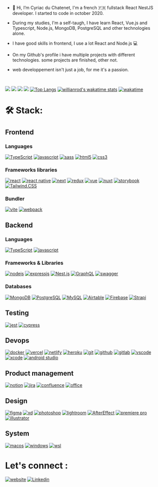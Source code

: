 - 👋 Hi, I’m Cyriac du Chatenet, I'm a french 🇫🇷 fullstack React NestJS developer. I started to code in october 2020.
- During my studies, I'm a self-taugh, I have learn React, Vue.js and Typescript, Node.js, MongoDB, PostgreSQL and other technologies alone.
- I have good skills in frontend, I use a lot React and Node.js 💻

- On my Github's profile i have multiple projects with different technologies. some projects are finished, other not.
- web developpement isn't just a job, for me it's a passion.
<br>

![](https://github-profile-summary-cards.vercel.app/api/cards/profile-details?username=CyriacduChatenet&theme=tokyonight) 
![](https://github-profile-summary-cards.vercel.app/api/cards/stats?username=CyriacduChatenet&theme=tokyonight) 
![](https://github-profile-summary-cards.vercel.app/api/cards/repos-per-language?username=CyriacduChatenet&theme=tokyonight) 
![](https://github-profile-summary-cards.vercel.app/api/cards/productive-time?username=CyriacduChatenet&theme=tokyonight) 
[![Top Langs](https://github-readme-stats.vercel.app/api/top-langs/?username=CyriacduChatenet&langs_count=6&theme=tokyonight)]()
[![willianrod's wakatime stats](https://github-readme-stats.vercel.app/api/wakatime?username=CyriacduChatenet&langs_count=6)]()
[![wakatime](https://wakatime.com/badge/user/e1c2e0b9-647d-4ec9-9f57-9476b485ff2f.svg)](https://wakatime.com/@e1c2e0b9-647d-4ec9-9f57-9476b485ff2f)

# 🛠 Stack:

## Frontend

### Languages

[![TypeScript](https://img.shields.io/badge/TypeScript-007ACC?style=for-the-badge&logo=typescript&logoColor=white)](https://www.typescriptlang.org/docs/)
[![javascript](https://img.shields.io/badge/JavaScript-323330?style=for-the-badge&logo=javascript&logoColor=F7DF1E)](https://www.javascript.com/)
[![sass](https://img.shields.io/badge/Sass-CC6699?style=for-the-badge&logo=sass&logoColor=white)](https://sass-lang.com/)
[![html5](https://img.shields.io/badge/HTML5-E34F26?style=for-the-badge&logo=html5&logoColor=white)](https://devdocs.io/css/)
[![css3](https://img.shields.io/badge/CSS3-1572B6?style=for-the-badge&logo=css3&logoColor=white)](https://devdocs.io/html/)

### Frameworks libraries
[![react](https://img.shields.io/badge/React-20232A?style=for-the-badge&logo=react&logoColor=61DAFB)](https://fr.reactjs.org/)
[![react native](https://img.shields.io/badge/React_native-20232A?style=for-the-badge&logo=react&logoColor=61DAFB)](https://reactnative.dev/)
[![next](https://img.shields.io/badge/Next.js-20232A?style=for-the-badge&logo=nextdotjs&logoColor=FFFFFF)](https://nextjs.org/)
[![redux](https://img.shields.io/badge/Redux_Toolkit-7649BD?style=for-the-badge&logo=redux&logoColor=FFFFFF)](https://redux-toolkit.js.org/)
[![vue](https://img.shields.io/badge/Vue.js-28E99B?style=for-the-badge&logo=vuedotjs&logoColor=FFFFFF)](https://vuejs.org/)
[![nuxt](https://img.shields.io/badge/Nuxt.js-28E99B?style=for-the-badge&logo=nuxtdotjs&logoColor=FFFFFF)](https://nuxtjs.org/)
[![storybook](https://img.shields.io/badge/Storybook.js-FF4685?style=for-the-badge&logo=storybook&logoColor=FFFFFF)](https://storybook.js.org/)
[![Tailwind.CSS](https://img.shields.io/badge/TailwindCSS-16a1ba?style=for-the-badge&logo=tailwindcss&logoColor=white)](https://tailwindcss.com/)

### Bundler 
[![vite](https://img.shields.io/badge/Vite-B04EFD?style=for-the-badge&logo=vite&logoColor=FFFFFF)](https://vitejs.dev/)
[![webpack](https://img.shields.io/badge/Webpack-8ED5FA?style=for-the-badge&logo=webpack&logoColor=FFFFFF)](https://webpack.js.org/)

## Backend

### Languages
[![TypeScript](https://img.shields.io/badge/TypeScript-007ACC?style=for-the-badge&logo=typescript&logoColor=white)](https://www.typescriptlang.org/docs/)
[![javascript](https://img.shields.io/badge/JavaScript-323330?style=for-the-badge&logo=javascript&logoColor=F7DF1E)](https://www.javascript.com/)

### Frameworks & Libraries
[![nodejs](https://img.shields.io/badge/Node.js-339933?style=for-the-badge&logo=nodedotjs&logoColor=white)](https://nodejs.org/en/)
[![expressjs](https://img.shields.io/badge/Express.js-000000?style=for-the-badge&logo=express&logoColor=white)](https://expressjs.com/fr/)
[![Nest.js](https://img.shields.io/badge/Nest.js-E0234D?style=for-the-badge&logo=nestjs&logoColor=white)](https://nestjs.com/)
[![GraphQL](https://img.shields.io/badge/GraphQL-e732ac?style=for-the-badge&logo=graphql&logoColor=white)](https://graphql.org/)
[![swagger](https://img.shields.io/badge/Swagger-green?style=for-the-badge&logo=swagger&logoColor=white)](https://swagger.io/)

### Databases 
[![MongoDB](https://img.shields.io/badge/MongoDB-4EA94B?style=for-the-badge&logo=mongodb&logoColor=white)]()
[![PostgreSQL](https://img.shields.io/badge/PostgreSQL-336790?style=for-the-badge&logo=postgresql&logoColor=white)](https://www.mongodb.com/developer/languages/javascript/nextjs-with-mongodb/)
[![MySQL](https://img.shields.io/badge/MySQL-3459c9?style=for-the-badge&logo=mysql&logoColor=white)](https://www.mysql.com/fr/)
[![Airtable](https://img.shields.io/badge/Airtable-18BFFF?style=for-the-badge&logo=Airtable&logoColor=white)](https://airtable.com/)
[![Firebase](https://img.shields.io/badge/Firebase-039BE5?style=for-the-badge&logo=Firebase&logoColor=white)](https://firebase.google.com/)
[![Strapi](https://img.shields.io/badge/Strapi-8A71F7?style=for-the-badge&logo=strapi&logoColor=white)](https://strapi.io/)

## Testing
[![jest](https://img.shields.io/badge/Jest-99425B?style=for-the-badge&logo=jest&logoColor=FFFFFF)](https://jestjs.io/fr/)
[![cypress](https://img.shields.io/badge/Cypress-28E99B?style=for-the-badge&logo=cypress&logoColor=FFFFFF)](https://www.cypress.io/)

## Devops
[![docker](https://img.shields.io/badge/Docker-2CA5E0?style=for-the-badge&logo=docker&logoColor=white)](https://www.docker.com/)
[![vercel](https://img.shields.io/badge/Vercel-323330?style=for-the-badge&logo=vercel&logoColor=FFF)](https://vercel.com/)
[![netlify](https://img.shields.io/badge/Netlify-00C7B7?style=for-the-badge&logo=netlify&logoColor=white)](https://www.netlify.com/)
[![heroku](https://img.shields.io/badge/Heroku-430098?style=for-the-badge&logo=heroku&logoColor=white)](https://www.heroku.com/)
[![git](https://img.shields.io/badge/GIT-E44C30?style=for-the-badge&logo=git&logoColor=white)](https://git-scm.com/)
[![github](https://img.shields.io/badge/GitHub-100000?style=for-the-badge&logo=github&logoColor=white)](https://github.com/)
[![gitlab](https://img.shields.io/badge/GITLab-430098?style=for-the-badge&logo=gitlab&logoColor=white)](https://gitlab.com/)
[![vscode](https://img.shields.io/badge/Visual_Studio_Code-2CA5E0?style=for-the-badge&logo=visualstudiocode&logoColor=white)](https://code.visualstudio.com/)
[![xcode](https://img.shields.io/badge/Xcode-2CA5E0?style=for-the-badge&logo=xcode&logoColor=white)](https://apps.apple.com/fr/app/xcode/id497799835?mt=12)
[![android studio](https://img.shields.io/badge/Android_studio-28E99B?style=for-the-badge&logo=androidstudio&logoColor=FFFFFF)](https://developer.android.com/studio)

## Product management
[![notion](https://img.shields.io/badge/Notion-eaeaea?style=for-the-badge&logo=notion&logoColor=000)](https://www.notion.so/fr-fr/product)
[![jira](https://img.shields.io/badge/Jira-eaeaea?style=for-the-badge&logo=jira&logoColor=007FFF)](https://www.atlassian.com/fr/software/jira)
[![confluence](https://img.shields.io/badge/Confluence-eaeaea?style=for-the-badge&logo=confluence&logoColor=007FFF)](https://www.atlassian.com/fr/software/confluence)
[![office](https://img.shields.io/badge/Microsoft_Office-FF6C37?style=for-the-badge&logo=microsoft_office&logoColor=white)](https://www.microsoft.com/fr-fr/microsoft-365/microsoft-office)

## Design
[![figma](https://img.shields.io/badge/figma-FF6C37?style=for-the-badge&logo=figma&logoColor=FFF)]()
[![xd](https://img.shields.io/badge/Adobe_XD-460137?style=for-the-badge&logo=adobe_xd&logoColor=FFF)]()
[![photoshop](https://img.shields.io/badge/Photoshop-001833?style=for-the-badge&logo=photoshop&logoColor=FFF)]()
[![lightroom](https://img.shields.io/badge/Lightroom-001833?style=for-the-badge&logo=lightroom&logoColor=FFF)]()
[![AfterEffect](https://img.shields.io/badge/After_Effect-001833?style=for-the-badge&logo=after_effect&logoColor=FFF)]()
[![premiere pro](https://img.shields.io/badge/Premiere_pro-03005B?style=for-the-badge&logo=photoshop&logoColor=FFF)]()
[![illustrator](https://img.shields.io/badge/Illustrator-330100?style=for-the-badge&logo=illustrator&logoColor=FFF)]()

## System
[![macos](https://img.shields.io/badge/Macos-lightgray?style=for-the-badge&logo=apple&logoColor=white)]()
[![windows](https://img.shields.io/badge/Windows-2CA5E0?style=for-the-badge&logo=windows&logoColor=white)]()
[![wsl](https://img.shields.io/badge/Linux-blue?style=for-the-badge&logo=linux&logoColor=white)]()

# Let's connect :
[![website](https://img.shields.io/badge/Website-eaeaea?style=for-the-badge&logo=web&logoColor=white)]()
[![Linkedin](https://img.shields.io/badge/LinkedIn-0078D4?style=for-the-badge&logo=linkedin&logoColor=white)]()

